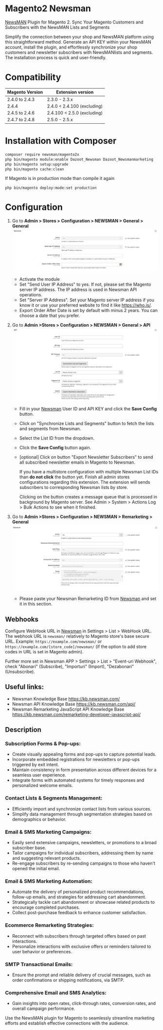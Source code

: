# Magento2 Newsman

[NewsMAN](https://www.newsman.com) Plugin for Magento 2. Sync Your Magento Customers and Subscribers with the NewsMAN Lists and Segments

Simplify the connection between your shop and NewsMAN platform using this straightforward method. Generate an API KEY within your NewsMAN account, install the plugin, and effortlessly synchronize your shop customers and newsletter subscribers with NewsMANlists and segments. The installation process is quick and user-friendly.

# Compatibility

| Magento Version | Extension version           |
|-----------------|-----------------------------|
| 2.4.0 to  2.4.3 | 2.3.0 - 2.3.x               |
| 2.4.4           | 2.4.0 < 2.4.100 (excluding) |
| 2.4.5 to 2.4.6  | 2.4.100 < 2.5.0 (excluding) |
| 2.4.7 to 2.4.8  | 2.5.0 - 2.5.x               |


# Installation with Composer

```
composer require newsman/magento2x
php bin/magento module:enable Dazoot_Newsman Dazoot_Newsmanmarketing
php bin/magento setup:upgrade
php bin/magento cache:clean
```

If Magento is in production mode than compile it again
```
php bin/magento deploy:mode:set production
```

# Configuration

1. Go to **Admin > Stores > Configuration > NEWSMAN > General > General**
   ![Newsman Configuration General](./assets/newsman-configuration-general.png)
   
   - Activate the module
   - Set "Send User IP Address" to yes. If not, please set the Magento server IP address. The IP address is used in Newsman API operations.
   - Set "Server IP Address". Set your Magento server IP address if you know it or use your preferred website to find it like https://who.is/.
   - Export Order After Date is set by default with minus 2 years. You can choose a date that you prefer.
2. Go to **Admin >Stores > Configuration > NEWSMAN > General > API**
   ![Newsman Configuration General](./assets/newsman-api-settings.png)

    - Fill in your [Newsman](https://newsman.app/) User ID and API KEY and click the **Save Config** button.
    - Click on "Synchronize Lists and Segments" button to fetch the lists and segments from Newsman.
    - Select the List ID from the dropdown.
    - Click the **Save Config** button again.
    - [optional] Click on button "Export Newsletter Subscribers" to send all subscribed newsletter emails in Magento to Newsman.
      
      If you have a multistore configuration with multiple Newsman List IDs than **do not click** the button yet. Finish all admin stores configurations regarding this extension.
      The extension will sends subscribers to corresponding Newsman lists by store.
      
      Clicking on the button creates a message queue that is processed in background by Magento server.
      See Admin > System > Actions Log > Bulk Actions to see when it finished.
3. Go to **Admin >Stores > Configuration > NEWSMAN > Remarketing > General**
   ![Newsman Configuration General](./assets/newsman-remarketing.png)
   - Please paste your Newsman Remarketing ID from [Newsman](https://newsman.app/) and set it in this section.

## Webhooks

Configure WebHook URL in [Newsman](https://newsman.app/) in Settings > List > WebHook URL.
The webhook URL is `newsman/` relatively to Magento store's base secure URL. Example: `https://example.com/newsman/` or `https://example.com/[store_code]/newsman/` (if the option to add store codes in URL is set in Magento admin).

Further more set in Newsman APP > Settings > List > "Event-uri Webhook", check "Abonari" (Subscribe), "Importuri" (Import), "Dezabonari" (Unsubscribe).

## Useful links:
- Newsman Knowledge Base https://kb.newsman.com/
- Newsman API Knowledge Base https://kb.newsman.com/api/
- Newsman Remarketing JavaScript API Knowledge Base https://kb.newsman.com/remarketing-developer-javascript-api/

## Description

### Subscription Forms & Pop-ups:
- Create visually appealing forms and pop-ups to capture potential leads.
- Incorporate embedded registrations for newsletters or pop-ups triggered by exit intent.
- Maintain consistency in form presentation across different devices for a seamless user experience.
- Integrate forms with automated systems for timely responses and personalized welcome emails.

### Contact Lists & Segments Management:
- Efficiently import and synchronize contact lists from various sources.
- Simplify data management through segmentation strategies based on demographics or behavior.

### Email & SMS Marketing Campaigns:
- Easily send extensive campaigns, newsletters, or promotions to a broad subscriber base.
- Tailor campaigns for individual subscribers, addressing them by name and suggesting relevant products.
- Re-engage subscribers by re-sending campaigns to those who haven't opened the initial email.

### Email & SMS Marketing Automation:
- Automate the delivery of personalized product recommendations, follow-up emails, and strategies for addressing cart abandonment.
- Strategically tackle cart abandonment or showcase related products to encourage completed purchases.
- Collect post-purchase feedback to enhance customer satisfaction.

### Ecommerce Remarketing Strategies:
- Reconnect with subscribers through targeted offers based on past interactions.
- Personalize interactions with exclusive offers or reminders tailored to user behavior or preferences.

### SMTP Transactional Emails:
- Ensure the prompt and reliable delivery of crucial messages, such as order confirmations or shipping notifications, via SMTP.

### Comprehensive Email and SMS Analytics:
- Gain insights into open rates, click-through rates, conversion rates, and overall campaign performance.

Use the NewsMAN plugin for Magento to seamlessly streamline marketing efforts and establish effective connections with the audience.
